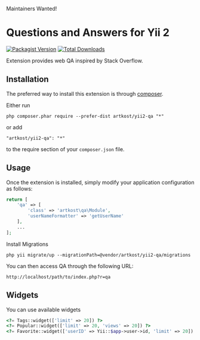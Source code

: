 Maintainers Wanted!

Questions and Answers for Yii 2
=======

[![Packagist Version](https://img.shields.io/packagist/v/artkost/yii2-qa.svg?style=flat-square)](https://packagist.org/packages/artkost/yii2-qa)
[![Total Downloads](https://img.shields.io/packagist/dt/artkost/yii2-qa.svg?style=flat-square)](https://packagist.org/packages/artkost/yii2-qa)

Extension provides web QA inspired by Stack Overflow.

Installation
------------

The preferred way to install this extension is through [composer](http://getcomposer.org/download/).

Either run

```
php composer.phar require --prefer-dist artkost/yii2-qa "*"
```

or add

```
"artkost/yii2-qa": "*"
```

to the require section of your `composer.json` file.


Usage
-----

Once the extension is installed, simply modify your application configuration as follows:

```php
return [
	'qa' => [
		'class' => 'artkost\qa\Module',
		'userNameFormatter' => 'getUserName'
	],
	...
];
```

Install Migrations

```php yii migrate/up --migrationPath=@vendor/artkost/yii2-qa/migrations```

You can then access QA through the following URL:

```
http://localhost/path/to/index.php?r=qa
```

Widgets
-----

You can use available widgets
```php
<?= Tags::widget(['limit' => 20]) ?>
<?= Popular::widget(['limit' => 20, 'views' => 20]) ?>
<?= Favorite::widget(['userID' => Yii::$app->user->id, 'limit' => 20]) ?>
```
